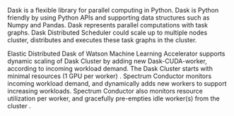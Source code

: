 Dask is a flexible library for parallel computing in Python.    Dask is Python friendly by using Python APIs and supporting data structures such as Numpy and Pandas.    Dask represents parallel computations with task graphs.   Dask Distributed Scheduler could scale up to multiple nodes cluster,  distributes and executes these task graphs in the cluster.


Elastic Distributed Dask of Watson Machine Learning Accelerator supports dynamic scaling of Dask Cluster by adding new Dask-CUDA-worker,  according to incoming workload demand.       The Dask Cluster starts with minimal resources (1 GPU per worker) .     Spectrum Conductor monitors incoming workload demand,  and dynamically adds new workers to support increasing workloads.     Spectrum Conductor also monitors resource utilization per worker,  and gracefully pre-empties idle worker(s) from the cluster .
